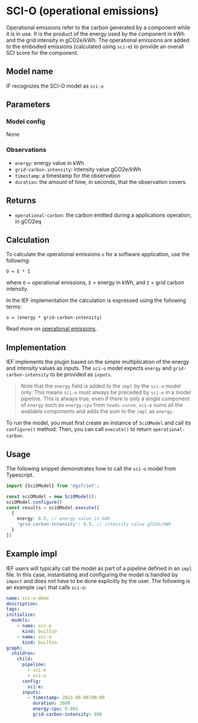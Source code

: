 # SCI-O (operational emissions)

Operational emissions refer to the carbon generated by a component while it is in use. It is the product of the energy used by the component in kWh and the grid intensity in gCO2e/kWh. The operational emissions are added to the embodied emissions (calculated using `sci-m`) to provide an overall SCI score for the component.

## Model name

IF recognizes the SCI-O model as `sci-o` 

## Parameters

### Model config

None

### Observations

- `energy`: energy value in kWh 
- `grid-carbon-intensity`: intensity value gCO2e/kWh
- `timestamp`: a timestamp for the observation
- `duration`: the amount of time, in seconds, that the observation covers.

## Returns

- `operational-carbon`: the carbon emitted during a applications operation, in gCO2eq



## Calculation

To calculate the operational emissions `o` for a software application, use the following:

```
O = E * I
```

where `O` = operational emissions, `E` = energy in kWh, and `I` = grid carbon intensity. 

In the IEF implementation the calculation is expressed using the following terms:

```
o = (energy * grid-carbon-intensity)
```

Read more on [operational emissions](https://github.com/Green-Software-Foundation/sci/blob/main/Software_Carbon_Intensity/Software_Carbon_Intensity_Specification.md#operational-carbon).

## Implementation

IEF implements the plugin based on the simple multiplication of the energy and intensity values as inputs. The `sci-o` model expects `energy` and `grid-carbon-intensity` to be provided as `inputs`.

> Note that the `energy` field is added to the `impl` by the `sci-e` model only. This means `sci-o` must always be preceded by `sci-e` in a model pipeline. This is always true, even if there is only a single component of `energy` such as `energy-cpu` from `teads-curve`. `sci-e` sums all the available components and adds the sum to the `impl` as `energy`.

To run the model, you must first create an instance of `SciOModel` and call its `configure()` method. Then, you can call `execute()` to return `operational-carbon`.

## Usage

The following snippet demonstrates how to call the `sci-o` model from Typescript.

```typescript
import {SciOModel} from '@gsf/ief';

const sciOModel = new SciOModel();
sciOModel.configure()
const results = sciOModel.execute([
  {
    energy: 0.5, // energy value in kWh 
    'grid-carbon-intensity': 0.5, // intensity value gCO2e/kWh
  }
])
```
## Example impl

IEF users will typically call the model as part of a pipeline defined in an `impl` file. In this case, instantiating and configuring the model is handled by `impact` and does not have to be done explicitly by the user. The following is an example `impl` that calls `sci-o`:

```yaml
name: sci-o-demo
description:
tags:
initialize:
  models:
    - name: sci-e
      kind: builtin
    - name: sci-o
      kind: builtin
graph:
  children:
    child:
      pipeline:
        - sci-e
        - sci-o
      config:
        sci-e:
      inputs:
        - timestamp: 2023-08-06T00:00
          duration: 3600
          energy-cpu: 0.001
          grid-carbon-intensity: 800

```
